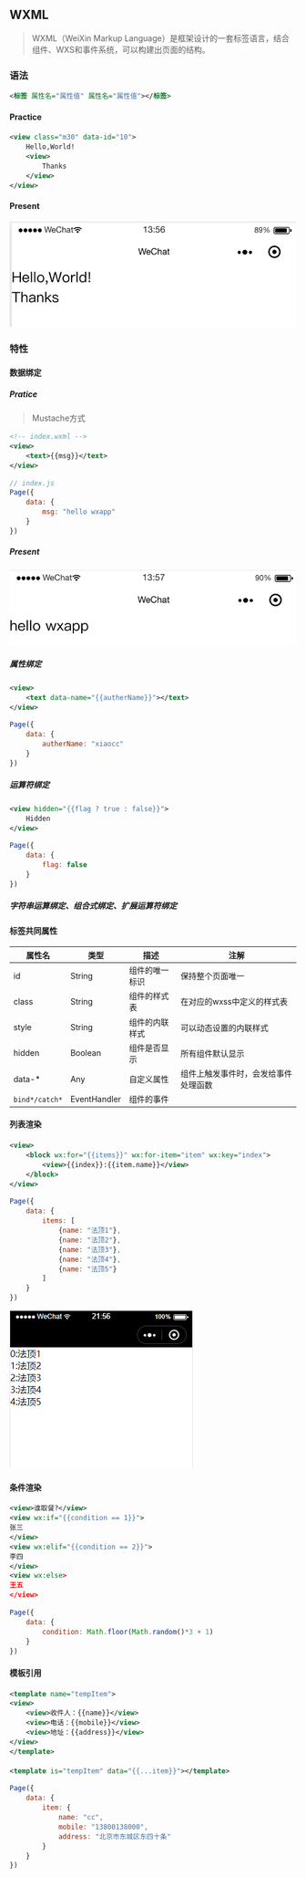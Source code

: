 ## WXML

> WXML（WeiXin Markup Language）是框架设计的⼀套标签语⾔，结合组件、WXS和事件系统，可以构建出⻚⾯的结构。



### 语法

```xml
<标签 属性名="属性值" 属性名="属性值"></标签>
```



#### Practice

```xml
<view class="m30" data-id="10">
	Hello,World!
    <view>
    	Thanks
    </view>
</view>
```

#### Present

![6D075047-7EBB-40F7-9ECB-E17C12593FD0](../assets/images/6D075047-7EBB-40F7-9ECB-E17C12593FD0.png)



### 特性

#### 数据绑定

##### Pratice

> Mustache方式

```xml
<!-- index.wxml -->
<view>
    <text>{{msg}}</text>
</view>
```

```javascript
// index.js
Page({
    data: {
        msg: "hello wxapp"
    }
})
```



##### Present

![D5D61922-0141-4CC0-954F-8F5AE6153D99](../assets/images/D5D61922-0141-4CC0-954F-8F5AE6153D99.png)

##### 属性绑定

```xml
<view>
	<text data-name="{{autherName}}"></text>
</view>
```

```javascript
Page({
    data: {
        autherName: "xiaocc"
    }
})
```



##### 运算符绑定

```xml
<view hidden="{{flag ? true : false}}">
	Hidden
</view>
```

```javascript
Page({
    data: {
        flag: false
    }
})
```

##### 字符串运算绑定、组合式绑定、扩展运算符绑定

#### 标签共同属性

| 属性名         | 类型         | 描述           | 注解                                 |
| -------------- | ------------ | -------------- | ------------------------------------ |
| id             | String       | 组件的唯一标识 | 保持整个页面唯一                     |
| class          | String       | 组件的样式表   | 在对应的wxss中定义的样式表           |
| style          | String       | 组件的内联样式 | 可以动态设置的内联样式               |
| hidden         | Boolean      | 组件是否显示   | 所有组件默认显示                     |
| data-*         | Any          | 自定义属性     | 组件上触发事件时，会发给事件处理函数 |
| `bind*/catch*` | EventHandler | 组件的事件     |                                      |



#### 列表渲染

```xml
<view>
	<block wx:for="{{items}}" wx:for-item="item" wx:key="index">
    	<view>{{index}}:{{item.name}}</view>
    </block>
</view>
```

```javascript
Page({
    data: {
        items: [
            {name: "法顶1"},
            {name: "法顶2"},
            {name: "法顶3"},
            {name: "法顶4"},
            {name: "法顶5"}
        ]
    }
})
```

![1558533419623](../assets/images/1558533419623.png)

#### 条件渲染

```xml
<view>谁取餐?</view>
<view wx:if="{{condition == 1}}">
张三
</view>
<view wx:elif="{{condition == 2}}">
李四
</view>
<view wx:else>
王五
</view>
```

```javascript
Page({
    data: {
        condition: Math.floor(Math.random()*3 + 1)
    }
})
```



#### 模板引用

```xml
<template name="tempItem">
<view>
    <view>收件人：{{name}}</view>
    <view>电话：{{mobile}}</view>
    <view>地址：{{address}}</view>
</view>
</template>

<template is="tempItem" data="{{...item}}"></template>
```

```javascript
Page({
    data: {
        item: {
            name: "cc",
            mobile: "13800138000",
            address: "北京市东城区东四十条"
        }
    }
})
```

